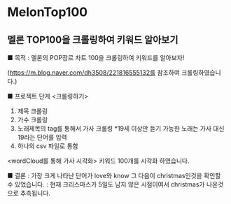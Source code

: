 # MelonTop100

## 멜론 TOP100을 크롤링하여 키워드 알아보기

■ 목적
: 멜론의 POP장르 차트 100을 크롤링하여 키워드를 알아보자!

(https://m.blog.naver.com/dh3508/221816555132를 참조하여 크롤링하였습니다.)

■ 프로젝트 단게
<크롤링하기>
1. 제목 크롤링
2. 가수 크롤링
3. 노래제목의 tag를 통해서 가사 크롤링
*19세 이상만 듣기 가능한 노래는 가사 대신 19라는 단어를 입력
4. 하나의 csv 파일로 통합

<wordCloud를 통해 가사 시각화>
키워드 100개를 시각화 하였습니다.

■ 결론
: 가장 크게 나타난 단어가 love와 know 그 다음이 christmas인것을 확인할 수 있었습니다.
: 현재 크리스마스가 5일도 남지 않은 시점이여서 christmas가 나온것으로 추측됩니다.
